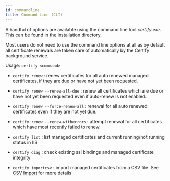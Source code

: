 ```yaml
---
id: commandline
title: Command Line (CLI)
---
```


A handful of options are available using the command line tool *certify.exe*. This can be found in the installation directory. 

Most users do not need to use the command line options at all as by default all certificate renewals are taken care of automatically by the Certify background service.

Usage: ```certify <command>```

- ```certify renew``` : renew certificates for all auto renewed managed certificates, if they are due or have not yet been requested.
- ```certify renew --renew-all-due``` : renew all certificates which are due or have not yet been requested even if auto-renew is not enabled.
- ```certify renew --force-renew-all``` : renewal for all auto renewed certificates even if they are not yet due.
- ```certify renew --renew-witherrors``` : attempt renewal for all certificates which have most recently failed to renew.

- ```certify list``` : list managed certificates and current running/not running status in IIS
- ```certify diag``` : check existing ssl bindings and managed certificate integrity
- ```certify importcsv``` : import managed certificates from a CSV file. See [CSV Import](csv-import.md) for more details

